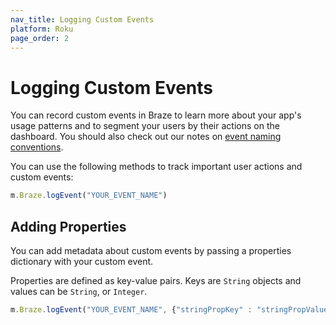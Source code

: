 ```yaml
---
nav_title: Logging Custom Events
platform: Roku
page_order: 2
---
```

# Logging Custom Events

You can record custom events in Braze to learn more about your app's usage patterns and to segment your users by their actions on the dashboard. You should also check out our notes on [event naming conventions]({{site.baseurl}}/user_guide/data_and_analytics/custom_data/event_naming_conventions/).

You can use the following methods to track important user actions and custom events:

```javascript
m.Braze.logEvent("YOUR_EVENT_NAME")
```

## Adding Properties

You can add metadata about custom events by passing a properties dictionary with your custom event.

Properties are defined as key-value pairs.  Keys are `String` objects and values can be `String`, or `Integer`.

```javascript
m.Braze.logEvent("YOUR_EVENT_NAME", {"stringPropKey" : "stringPropValue", "intPropKey" : Integer intPropValue})
```

[0]: {{site.baseurl}}/developer_guide/platform_wide/analytics_overview/#user-data-collection
